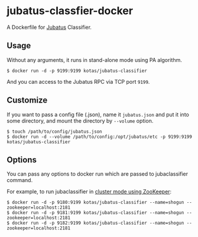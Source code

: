 # jubatus-classfier-docker

A Dockerfile for [Jubatus](http://jubat.us/) Classifier.

## Usage

Without any arguments, it runs in stand-alone mode using PA algorithm.

```
$ docker run -d -p 9199:9199 kotas/jubatus-classifier
```

And you can access to the Jubatus RPC via TCP port `9199`.

## Customize

If you want to pass a config file (.json), name it `jubatus.json` and put it into some directory, and mount the directory by `--volume` option.

```
$ touch /path/to/config/jubatus.json
$ docker run -d --volume /path/to/config:/opt/jubatus/etc -p 9199:9199 kotas/jubatus-classifier
```

## Options

You can pass any options to docker run which are passed to jubaclassifier command.

For example, to run jubaclassifier in [cluster mode using ZooKeeper](http://jubat.us/en/tutorial_distributed.html#join-jubatus-servers-to-cluster):

```
$ docker run -d -p 9180:9199 kotas/jubatus-classifier --name=shogun --zookeeper=localhost:2181
$ docker run -d -p 9181:9199 kotas/jubatus-classifier --name=shogun --zookeeper=localhost:2181
$ docker run -d -p 9182:9199 kotas/jubatus-classifier --name=shogun --zookeeper=localhost:2181
```
